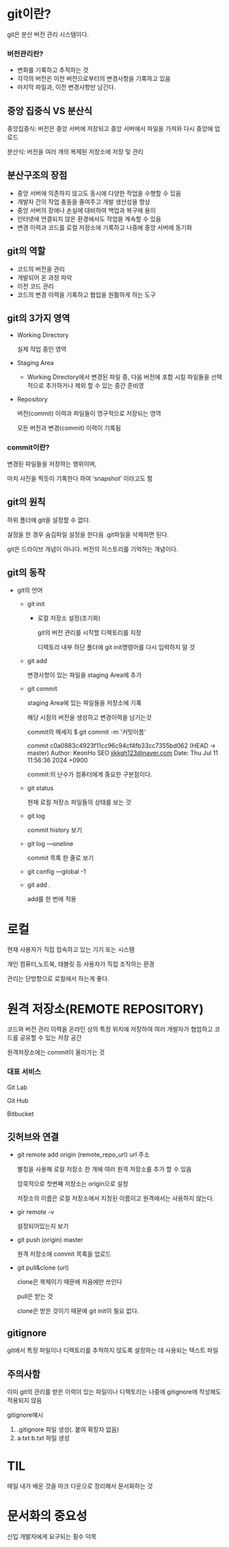 # git이란?

git은 분산 버전 관리 시스템이다.

### 버전관리란?
- 변화를 기록하고 추적하는 것
- 각각의 버전은 이전 버전으로부터의 변경사항을 기록하고 있음
- 마지막 파일과, 이전 변경사항만 남긴다.
## 중앙 집중식 VS 분산식
중앙집중식: 버전은 중앙 서버에 저장되고 중앙 서버에서 파일을 가져와 다시 중앙에 업로드

분산식: 버전을 여러 개의 복제된 저장소에 저장 및 관리

## 분산구조의 장점
- 중앙 서버에 의존하지 않고도 동시에 다양한 작업을 수행할 수 있음
- 개발자 간의 작업 충동을 줄여주고 개발 생산성을 향상
- 중앙 서버의 장애나 손실에 대비하여 백업과 복구에 용이
- 인터넷에 연결되지 않은 환경에서도 작업을 계속할 수 있음
- 변경 이력과 코드를 로컬 저장소에 기록하고 나중에 중앙 서버에 동기화
## git의 역할

- 코드의 버전을 관리
- 개발되어 온 과정 파악
- 이전 코드 관리
- 코드의 변경 이력을 기록하고 협업을 원활하게 하는 도구

## git의 3가지 영역
- Working Directory
    
    실제 작업 중인 영역
    
- Staging Area
    - Working Directory에서 변경된 파일 중, 다음 버전에 포함 시킬 파일들을 선택적으로 추가하거나 제외 할 수 있는 중간 준비영
- Repository
    
    버전(commit) 이력과 파일들이 영구적으로 저장되는 영역
    
    모든 버전과 변경(commit) 이력이 기록됨
### commit이란?
변경된 파일들을 저장하는 행위이며,

마치 사진을 찍듯이 기록한다 하여 ‘snapshot’ 이라고도 함
## git의 원칙
하위 폴더에 git을 설정할 수 없다.

설정을 한 경우 숨김파일 설정을 한다음 .git파일을 삭제하면 된다.

git은 드라이브 개념이 아니다. 버전의 히스토리를 기억하는 개념이다.

## git의 동작

- git의 언어
    - git init
        - 로컬 저장소 설정(초기화)
            
            git의 버전 관리를 시작할 디렉토리를 지정
            
            디렉토리 내부 하단 폴더에 git init명령어를 다시 입력하지 말 것
            
    - git add
        
        변경사항이 있는 파일을 staging Area에 추가
        
    - git commit
        
         staging Area에 있는 파일들을 저장소에 기록
        
        해당 시점의 버전을 생성하고 변경이력을 남기는것
        
        commit의 메세지 $ git commit -m '커밋이름’
        
        commit c0a0883c4923f11cc96c94cf4fb33cc7355bd062 (HEAD -> master)
        Author: KeonHo SEO [jjkkgh123@naver.com](mailto:jjkkgh123@naver.com)
        Date:   Thu Jul 11 11:56:36 2024 +0900
        
        commit:의 난수가 컴퓨터에게 중요한 구분점이다. 
        
    - git status
        
        현재 로컬 저장소 파일들의 상태를 보는 것
        
    - git log
        
        commit history 보기
        
    - git log —oneline
        
        commit 목록 한 줄로 보기
        
    - git config —global -1
    - git add .
        
        add를 한 번에 적용
# 로컬

현재 사용자가 직접 접속하고 있는 기기 또는 시스템

개인 컴퓨터,노트북, 태블릿 등 사용자가 직접 조작하는 환경

관리는 단방향으로 로컬에서 하는게 좋다.

# 원격 저장소(REMOTE REPOSITORY)
코드와 버전 관리 이력을 온라인 상의 특정 위치에 저장하여 여러 개발자가 협업하고 코드를 공유할 수 있는 저장 공간

원격저장소에는 commit이 올라가는 것

### 대표 서비스

Git Lab

Git Hub

Bitbucket

## 깃허브와 연결

- git remote add origin (remote_repo_url) url 주소
    
    별칭을 사용해 로컬 저장소 한 개에 여러 원격 저장소를 추가 할 수 있음
    
    암묵적으로 첫번째 저장소는 origin으로 설정
    
    저장소의 이름은 로컬 저장소에서 지정된 이름이고 원격에서는 사용하지 않는다.
    
- gir remote -v
    
    설정되어있는지 보기
    
- git push (origin) master
    
    원격 저장소에 commit 목록을 업로드
    
- git pull&clone (url)
    
    clone은 복제이기 때문에 처음에만 쓰인다
    
    pull은 받는 것 
    
    clone은 받은 것이기 때문에 git init이 필요 없다.
    

## gitignore

git에서 특정 파일이나 디렉토리를 추적하지 않도록 설정하는 데 사용되는 텍스트 파일

## 주의사함

이미 git의 관리를 받은 이력이 있는 파일이나 디렉토리는 나중에 gitignore에 작성해도 적용되지 않음

gitignore예시

1. .gitignore 파일 생성(. 붙여 확장자 없음)
2. a.txt b.txt 파일 생성

# TIL

매일 내가 배운 것을 마크 다운으로 정리해서 문서화하는 것

# 문서화의 중요성

신입 개발자에게 요구되는 필수 덕목